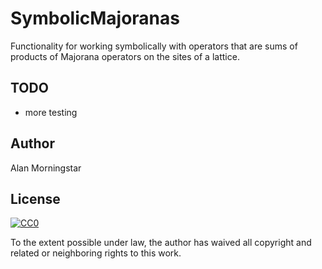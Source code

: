# SymbolicMajoranas

Functionality for working symbolically with operators that are sums of products of Majorana operators on the sites of a lattice.

## TODO
- more testing

## Author

Alan Morningstar

## License

[![CC0](https://licensebuttons.net/p/zero/1.0/88x31.png)](https://creativecommons.org/publicdomain/zero/1.0/)

To the extent possible under law, the author has waived all copyright and related or neighboring rights to this work.
